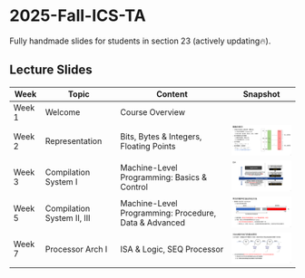 # 2025-Fall-ICS-TA
Fully handmade slides for students in section 23 (actively updating🔥).

## Lecture Slides
| Week   | Topic                                  |Content|Snapshot|
|--------|----------------------------------------|-------------------------------|-------|
| Week 1 | Welcome|Course Overview| |
| Week 2 | Representation|Bits, Bytes & Integers, Floating Points|<img src="./figs/Week2.svg" width="200">|
| Week 3 | Compilation System I|Machine-Level Programming: Basics & Control|<img src="./figs/Week3.svg" width="200">|
| Week 5 | Compilation System II, III|Machine-Level Programming: Procedure, Data & Advanced|<img src="./figs/Week5.svg" width="200">|
| Week 7 | Processor Arch I|ISA & Logic, SEQ Processor|<img src="./figs/Week7.svg" width="200">|
